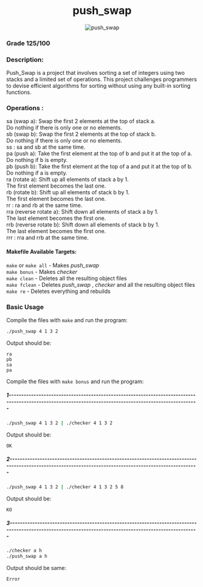 <h1 align="center" id="title">push_swap</h1>

<p align="center"><img src="https://socialify.git.ci/nkarapet42/push_swap/image?font=KoHo&logo=https%3A%2F%2Fgithub.com%2Fnkarapet42%2Fpush_swap%2Fassets%2F157054887%2F650e7778-1a23-4cdb-b793-2697f7a83cbc&name=1&owner=1&pattern=Brick%20Wall&theme=Light" alt="push_swap" /></p>

### Grade 125/100

### Description:
  Push_Swap is a project that involves sorting a set of integers using two stacks and a limited set of operations. This project challenges programmers to devise efficient algorithms for sorting without using any built-in sorting functions.

### Operations :
sa (swap a): Swap the first 2 elements at the top of stack a.</br>
Do nothing if there is only one or no elements.</br>
sb (swap b): Swap the first 2 elements at the top of stack b.</br>
Do nothing if there is only one or no elements.</br>
ss : sa and sb at the same time.</br>
pa (push a): Take the first element at the top of b and put it at the top of a.</br>
Do nothing if b is empty.</br>
pb (push b): Take the first element at the top of a and put it at the top of b.</br>
Do nothing if a is empty.</br>
ra (rotate a): Shift up all elements of stack a by 1.</br>
The first element becomes the last one.</br>
rb (rotate b): Shift up all elements of stack b by 1.</br>
The first element becomes the last one.</br>
rr : ra and rb at the same time.</br>
rra (reverse rotate a): Shift down all elements of stack a by 1.</br>
The last element becomes the first one.</br>
rrb (reverse rotate b): Shift down all elements of stack b by 1.</br>
The last element becomes the first one.</br>
rrr : rra and rrb at the same time.</br>

#### Makefile Available Targets:  
`make` or `make all` - Makes _push_swap_    
`make bonus` - Makes _checker_    
`make clean` - Deletes all the resulting object files  
`make fclean` - Deletes _push_swap_ , _checker_ and all the resulting object files  
`make re` - Deletes everything and rebuilds

### Basic Usage

Compile the files with `make` and run the program:
```bash
./push_swap 4 1 3 2
```
Output should be:
```
ra
pb
sa
pa
```
Compile the files with `make bonus` and run the program:
##### 1--------------------------------------------------------------------------------------------------------------------------------------------------------
```bash
./push_swap 4 1 3 2 | ./checker 4 1 3 2
```
Output should be:
```
OK
```
##### 2--------------------------------------------------------------------------------------------------------------------------------------------------------
```bash
./push_swap 4 1 3 2 | ./checker 4 1 3 2 5 8
```
Output should be:
```
KO
```
##### 3--------------------------------------------------------------------------------------------------------------------------------------------------------
```bash
./checker a h
./push_swap a h
```
Output should be same:
```
Error
```

